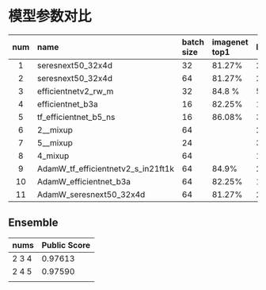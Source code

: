 # 模型参数对比

| num  | name                               | batch size | imagenet top1 | Parameters   | **Leaves** acc | Public Score |
| :--: | :--------------------------------- | :--------- | :------------ | ------------ | -------------- | ------------ |
|  1   | seresnext50_32x4d                  | 32         | 81.27%        | 28 Million   | 97.31%         | 0.97204      |
|  2   | seresnext50_32x4d                  | 64         | 81.27%        | 28 Million   | 97.41%         | 0.97227      |
|  3   | efficientnetv2_rw_m                | 32         | 84.8 %        | 53 Million   | 97.22%         | 0.97000      |
|  4   | efficientnet_b3a                   | 16         | 82.25%        | 12 Million   | 97.34%         | 0.97113      |
|  5   | tf_efficientnet_b5_ns              | 16         | 86.08%        | 30 Million   | 97.20%         | 0.97000      |
|  6   | 2__mixup                           | 64         |               | 28 Millon    | 97.28%         | 0.97113      |
|  7   | 5__mixup                           | 24         |               | 30 Millon    | 97.11%         | 0.96795      |
|  8   | 4_mixup                            | 64         |               | 12 Million   | 97.23%         |              |
|  9   | AdamW_tf_efficientnetv2_s_in21ft1k | 64         | 84.9%         | 21.5 Million | 97.47%         | 0.97659      |
|  10  | AdamW_efficientnet_b3a             | 64         | 82.25%        | 12 Million   | 97.6%          | 0.97613      |
|  11  | AdamW_seresnext50_32x4d            | 64         | 81.27%        | 28 Million   | 97.58%         | 0.97750      |



## Ensemble 

| nums  | Public Score |
| ----- | ------------ |
| 2 3 4 | 0.97613      |
| 2 4 5 | 0.97590      |
|       |              |

